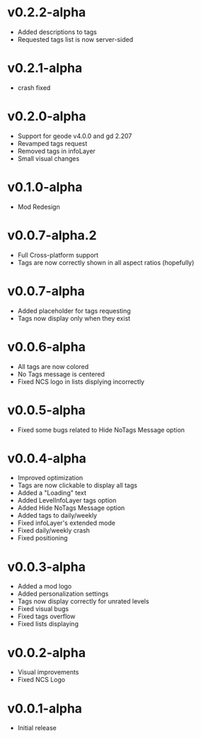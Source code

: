 # v0.2.2-alpha
- Added descriptions to tags
- Requested tags list is now server-sided

# v0.2.1-alpha
- crash fixed

# v0.2.0-alpha
- Support for geode v4.0.0 and gd 2.207
- Revamped tags request
- Removed tags in infoLayer
- Small visual changes

# v0.1.0-alpha
- Mod Redesign

# v0.0.7-alpha.2
- Full Cross-platform support
- Tags are now correctly shown in all aspect ratios (hopefully)

# v0.0.7-alpha
- Added placeholder for tags requesting
- Tags now display only when they exist

# v0.0.6-alpha
- All tags are now colored
- No Tags message is centered
- Fixed NCS logo in lists displying incorrectly

# v0.0.5-alpha
- Fixed some bugs related to Hide NoTags Message option

# v0.0.4-alpha
- Improved optimization
- Tags are now clickable to display all tags
- Added a "Loading" text
- Added LevelInfoLayer tags option
- Added Hide NoTags Message option
- Added tags to daily/weekly
- Fixed infoLayer's extended mode
- Fixed daily/weekly crash
- Fixed positioning

# v0.0.3-alpha
- Added a mod logo
- Added personalization settings
- Tags now display correctly for unrated levels
- Fixed visual bugs
- Fixed tags overflow
- Fixed lists displaying

# v0.0.2-alpha
- Visual improvements
- Fixed NCS Logo

# v0.0.1-alpha
- Initial release